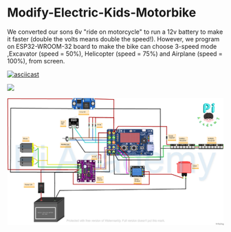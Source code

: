 # Modify-Electric-Kids-Motorbike
We converted our sons 6v "ride on motorcycle" to run a 12v battery to make it faster (double the volts means double the speed!). However, we program on ESP32-WROOM-32 board to make the bike can choose 3-speed mode ,Excavator (speed = 50%), Helicopter (speed = 75%) and Airplane (speed = 100%), from screen. 

[![asciicast](https://img.youtube.com/vi/8pGsyZsfEvg/hqdefault.jpg)](https://youtu.be/8pGsyZsfEvg)

[<img src="https://img.youtube.com/vi/8pGsyZsfEvg/hqdefault.jpg" width="50%">](https://youtu.be/8pGsyZsfEvg)

![Screenshot](PiMotorbikeSchematic.png)
